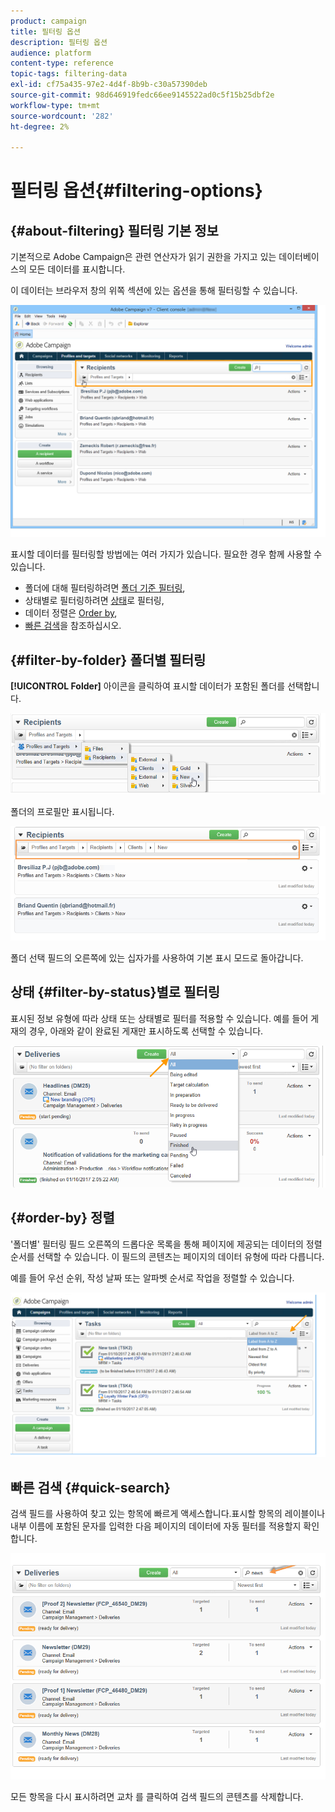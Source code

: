 ```yaml
---
product: campaign
title: 필터링 옵션
description: 필터링 옵션
audience: platform
content-type: reference
topic-tags: filtering-data
exl-id: cf75a435-97e2-4d4f-8b9b-c30a57390deb
source-git-commit: 98d646919fedc66ee9145522ad0c5f15b25dbf2e
workflow-type: tm+mt
source-wordcount: '282'
ht-degree: 2%

---
```


# 필터링 옵션{#filtering-options}

## {#about-filtering} 필터링 기본 정보

기본적으로 Adobe Campaign은 관련 연산자가 읽기 권한을 가지고 있는 데이터베이스의 모든 데이터를 표시합니다.

이 데이터는 브라우저 창의 위쪽 섹션에 있는 옵션을 통해 필터링할 수 있습니다.

![](assets/filter_web_zone.png)

표시할 데이터를 필터링할 방법에는 여러 가지가 있습니다. 필요한 경우 함께 사용할 수 있습니다.

* 폴더에 대해 필터링하려면 [폴더 기준 필터링](#filter-by-folder),
* 상태별로 필터링하려면 [상태](#filter-by-status)로 필터링,
* 데이터 정렬은 [Order by](#order-by),
* [빠른 검색](#quick-search)을 참조하십시오.

## {#filter-by-folder} 폴더별 필터링

**[!UICONTROL Folder]** 아이콘을 클릭하여 표시할 데이터가 포함된 폴더를 선택합니다.

![](assets/filter_web_select_folder.png)

폴더의 프로필만 표시됩니다.

![](assets/filter_web_folder_display.png)

폴더 선택 필드의 오른쪽에 있는 십자가를 사용하여 기본 표시 모드로 돌아갑니다.

## 상태 {#filter-by-status}별로 필터링

표시된 정보 유형에 따라 상태 또는 상태별로 필터를 적용할 수 있습니다. 예를 들어 게재의 경우, 아래와 같이 완료된 게재만 표시하도록 선택할 수 있습니다.

![](assets/d_ncs_user_interface_filter_delivery.png)

## {#order-by} 정렬

&#39;폴더별&#39; 필터링 필드 오른쪽의 드롭다운 목록을 통해 페이지에 제공되는 데이터의 정렬 순서를 선택할 수 있습니다. 이 필드의 콘텐츠는 페이지의 데이터 유형에 따라 다릅니다.

예를 들어 우선 순위, 작성 날짜 또는 알파벳 순서로 작업을 정렬할 수 있습니다.

![](assets/order_data_sample.png)

## 빠른 검색 {#quick-search}

검색 필드를 사용하여 찾고 있는 항목에 빠르게 액세스합니다.표시할 항목의 레이블이나 내부 이름에 포함된 문자를 입력한 다음 페이지의 데이터에 자동 필터를 적용할지 확인합니다.

![](assets/d_ncs_user_interface_filter_search.png)

모든 항목을 다시 표시하려면 교차 를 클릭하여 검색 필드의 콘텐츠를 삭제합니다.

